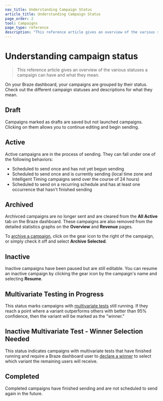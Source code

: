 ```yaml
---
nav_title: Understanding Campaign Status
article_title: Understanding Campaign Status
page_order: 2
tool: Campaigns
page_type: reference
description: "This reference article gives an overview of the various statuses a campaign can have and what they mean."
---
```


# Understanding campaign status

> This reference article gives an overview of the various statuses a campaign can have and what they mean.

On your Braze dashboard, your campaigns are grouped by their status. Check out the different campaign statuses and descriptions for what they mean.

## Draft
Campaigns marked as drafts are saved but not launched campaigns. Clicking on them allows you to continue editing and begin sending.

## Active
Active campaigns are in the process of sending. They can fall under one of the following behaviors:
- Scheduled to send once and has not yet begun sending
- Scheduled to send once and is currently sending (local time zone and Intelligent Timing campaigns send over the course of 24 hours)
- Scheduled to send on a recurring schedule and has at least one occurrence that hasn't finished sending

## Archived
Archivced campaigns are no longer sent and are cleared from the **All Active** tab on the Braze dashboard. These campaigns are also removed from the detailed statistics graphs on the **Overview** and **Revenue** pages.

To [archive a campaign][2], click on the gear icon to the right of the campaign, or simply check it off and select **Archive Selected**.

## Inactive
Inactive campaigns have been paused but are still editable. You can resume an inactive campaign by clicking the gear icon by the campaign's name and selecting **Resume**.

## Multivariate Testing in Progress
This status marks campaigns with [multivariate tests][1] still running. If they reach a point where a variant outperforms others with better than 95% confidence, then the variant will be marked as the "winner."

## Inactive Multivariate Test - Winner Selection Needed
This status indicates campaigns with multivariate tests that have finished running and require a Braze dashboard user to [declare a winner][3] to select which variant the remaining users will receive.

## Completed
Completed campaigns have finished sending and are not scheduled to send again in the future.


[1]: {{site.baseurl}}/user_guide/engagement_tools/campaigns/testing_and_more/multivariate_testing/#multivariate-testing
[2]: {{site.baseurl}}/user_guide/engagement_tools/campaigns/scheduling_and_organizing/archiving_campaigns/#archiving-campaigns
[3]: {{site.baseurl}}/user_guide/engagement_tools/testing/multivariant_testing/#step-5-pick-the-action-that-determines-the-winner
